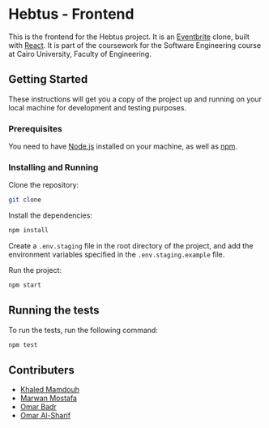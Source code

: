 # Hebtus - Frontend

This is the frontend for the Hebtus project. It is an [Eventbrite](https://www.eventbrite.com/) clone, built with [React](https://reactjs.org/). It is part of the coursework for the Software Engineering course at Cairo University, Faculty of Engineering.

## Getting Started

These instructions will get you a copy of the project up and running on your local machine for development and testing purposes.

### Prerequisites

You need to have [Node.js](https://nodejs.org/en/) installed on your machine, as well as [npm](https://www.npmjs.com/).

### Installing and Running

Clone the repository:

```bash
git clone
```

Install the dependencies:

```bash
npm install
```

Create a `.env.staging` file in the root directory of the project, and add the environment variables specified in the `.env.staging.example` file.

Run the project:

```bash
npm start
```

## Running the tests

To run the tests, run the following command:

```bash
npm test
```

## Contributers

- [Khaled Mamdouh](https://github.com/Khalidmamdou7)
- [Marwan Mostafa](https://github.com/Marwan-9)
- [Omar Badr](https://github.com/Grintaking19)
- [Omar Al-Sharif](https://github.com/Omar-Al-Sharif)